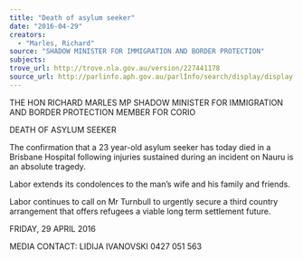 ```yaml
---
title: "Death of asylum seeker"
date: "2016-04-29"
creators:
  - "Marles, Richard"
source: "SHADOW MINISTER FOR IMMIGRATION AND BORDER PROTECTION"
subjects:
trove_url: http://trove.nla.gov.au/version/227441178
source_url: http://parlinfo.aph.gov.au/parlInfo/search/display/display.w3p;query=Id%3A%22media/pressrel/4536608%22
---
```


 

 

 

 THE HON RICHARD MARLES MP  SHADOW MINISTER FOR IMMIGRATION AND BORDER  PROTECTION  MEMBER FOR CORIO    

 DEATH OF ASYLUM SEEKER 

 

 The confirmation that a 23 year-old asylum seeker has today died in a Brisbane  Hospital following injuries sustained during an incident on Nauru is an absolute  tragedy.    

 Labor extends its condolences to the man’s wife and his family and friends.     

 Labor continues to call on Mr Turnbull to urgently secure a third country arrangement  that offers refugees a viable long term settlement future.    

 FRIDAY, 29 APRIL 2016    

 MEDIA CONTACT: LIDIJA IVANOVSKI 0427 051 563   

 

